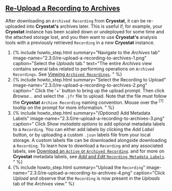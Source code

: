 ## [Re-Upload a Recording to Archives](#re-upload-a-recording-to-archives)
After downloading an `Archived Recording` from **Cryostat**, it can be re-uploaded
into **Cryostat's** archives later. This is useful if, for example, your **Cryostat**
instance has been scaled down or undeployed for some time and the attached
storage lost, and you then want to use **Cryostat's** analysis tools with a
previously retrieved <code>Recording</code> in a new **Cryostat** instance.

<ol>
  <li>
    {% include howto_step.html
      summary="Navigate to the <i>Archives</i> tab"
      image-name="2.3.0/re-upload-a-recording-to-archives-1.png"
      caption="Select the <i>Uploads</i> tab."
      text="The entire <i>Archives</i> view contains several tabs related to performing operations
      on <code>Archived Recordings</code>. See <a href='#view-archived-recordings'>Viewing <code>Archived Recordings</code></a>.
      "
    %}
  </li>
  <li>
    {% include howto_step.html
      summary="Select the Recording to Upload"
      image-name="2.3.0/re-upload-a-recording-to-archives-2.png"
      caption="
        Click the '+' button to bring up the upload prompt. Then click <i>Browse...</i> and select the
        <code>.jfr</code> file to upload. Note that the file must follow the <b>Cryostat</b> <code>Archive Recording</code>
        naming convention. Mouse over the <sup>[?]</sup> tooltip on the prompt for more information.
      "
    %}
  </li>
  <li>
    {% include howto_step.html
      summary="<i>(Optional)</i> Add Metadata Labels"
      image-name="2.3.0/re-upload-a-recording-to-archives-3.png"
      caption="
        Click <i>Show metadata options</i> to add optional metadata labels to a <code>Recording</code>.
        You can either add labels by clicking the <i>Add Label</i> button, or by uploading
        a custom <code>.json</code> labels file from your local storage. A custom labels file
        can be downloaded alongside downloading a <code>Recording</code>. To learn how to download a <code>Recording</code>
        and any associated labels, see <a href='#download-an-active-or-archived-recording'>Download an <code>Active</code> or <code>Archived Recording</code></a>.
        and for more on <b>Cryostat</b> metadata labels, see <a href='#add-and-edit-recording-metadata-labels'><i>Add</i> and <i>Edit</i> <code>Recording Metadata Labels</code></a>.
      "
    %}
  </li>
  <li>
    {% include howto_step.html
      summary="Upload the <code>Recording</code>"
      image-name="2.3.0/re-upload-a-recording-to-archives-4.png"
      caption="Click <i>Upload</i> and observe that the <code>Recording</code> is now present in
      the <i>Uploads</i> tab of the <i>Archives</i> view."
    %}
  </li>
</ol>
